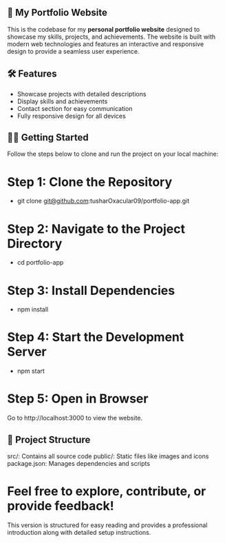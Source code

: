 ## 🚀 My Portfolio Website

This is the codebase for my **personal portfolio website** designed to showcase my skills, projects, and achievements. The website is built with modern web technologies and features an interactive and responsive design to provide a seamless user experience.

## 🛠 Features

- Showcase projects with detailed descriptions
- Display skills and achievements
- Contact section for easy communication
- Fully responsive design for all devices

## 🏃‍♂️ Getting Started

Follow the steps below to clone and run the project on your local machine:

# Step 1: Clone the Repository

- git clone git@github.com:tusharOxacular09/portfolio-app.git

# Step 2: Navigate to the Project Directory

- cd portfolio-app

# Step 3: Install Dependencies

- npm install

# Step 4: Start the Development Server

- npm start

# Step 5: Open in Browser

Go to http://localhost:3000 to view the website.

## 📂 Project Structure

src/: Contains all source code
public/: Static files like images and icons
package.json: Manages dependencies and scripts

# Feel free to explore, contribute, or provide feedback!

This version is structured for easy reading and provides a professional introduction along with detailed setup instructions.
